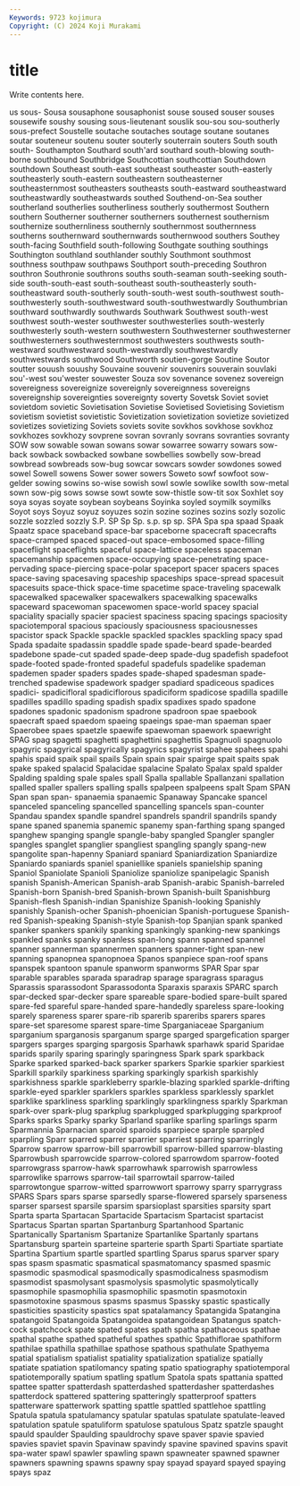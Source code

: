 ```yaml
---
Keywords: 9723 kojimura
Copyright: (C) 2024 Koji Murakami
---
```


# title

Write contents here.



us
sous- Sousa sousaphone sousaphonist souse soused souser souses sousewife soushy
sousing sous-lieutenant souslik sou-sou sou-southerly sous-prefect Soustelle soutache soutaches soutage
soutane soutanes soutar souteneur soutenu souter souterly souterrain souters South
south south- Southampton Southard south'ard southard south-blowing south-borne southbound Southbridge
Southcottian southcottian Southdown southdown Southeast south-east southeast southeaster south-easterly southeasterly
south-eastern southeastern southeasterner southeasternmost southeasters southeasts south-eastward southeastward southeastwardly southeastwards
southed Southend-on-Sea souther southerland southerlies southerliness southerly southermost Southern southern
Southerner southerner southerners southernest southernism southernize southernliness southernly southernmost southernness
southerns southernward southernwards southernwood southers Southey south-facing Southfield south-following Southgate
southing southings Southington southland southlander southly Southmont southmost southness southpaw
southpaws Southport south-preceding Southron southron Southronie southrons souths south-seaman south-seeking
south-side south-south-east south-southeast south-southeasterly south-southeastward south-southerly south-south-west south-southwest south-southwesterly south-southwestward
south-southwestwardly Southumbrian southward southwardly southwards Southwark Southwest south-west southwest south-wester
southwester southwesterlies south-westerly southwesterly south-western southwestern Southwesterner southwesterner southwesterners southwesternmost
southwesters southwests south-westward southwestward south-westwardly southwestwardly southwestwards southwood Southworth soutien-gorge
Soutine Soutor soutter souush souushy Souvaine souvenir souvenirs souverain souvlaki
sou'-west sou'wester souwester Souza sov sovenance sovenez sovereign sovereigness sovereignize
sovereignly sovereignness sovereigns sovereignship sovereignties sovereignty soverty Sovetsk Soviet soviet
sovietdom sovietic Sovietisation Sovietise Sovietised Sovietising Sovietism sovietism sovietist sovietistic
Sovietization sovietization sovietize sovietized sovietizes sovietizing Soviets soviets sovite sovkhos
sovkhose sovkhoz sovkhozes sovkhozy sovprene sovran sovranly sovrans sovranties sovranty
SOW sow sowable sowan sowans sowar sowarree sowarry sowars sow-back
sowback sowbacked sowbane sowbellies sowbelly sow-bread sowbread sowbreads sow-bug sowcar
sowcars sowder sowdones sowed sowel Sowell sowens Sower sower sowers
Soweto sowf sowfoot sow-gelder sowing sowins so-wise sowish sowl sowle
sowlike sowlth sow-metal sown sow-pig sows sowse sowt sowte sow-thistle
sow-tit sox Soxhlet soy soya soyas soyate soybean soybeans Soyinka
soyled soymilk soymilks Soyot soys Soyuz soyuz soyuzes sozin sozine
sozines sozins sozly sozolic sozzle sozzled sozzly S.P. SP Sp
Sp. s.p. sp sp. SPA Spa spa spaad Spaak Spaatz
space spaceband space-bar spaceborne spacecraft spacecrafts space-cramped spaced spaced-out space-embosomed
space-filling spaceflight spaceflights spaceful space-lattice spaceless spaceman spacemanship spacemen space-occupying
space-penetrating space-pervading space-piercing space-polar spaceport spacer spacers spaces space-saving spacesaving
spaceship spaceships space-spread spacesuit spacesuits space-thick space-time spacetime space-traveling spacewalk
spacewalked spacewalker spacewalkers spacewalking spacewalks spaceward spacewoman spacewomen space-world spacey
spacial spaciality spacially spacier spaciest spaciness spacing spacings spaciosity spaciotemporal
spacious spaciously spaciousness spaciousnesses spacistor spack Spackle spackle spackled spackles
spackling spacy spad Spada spadaite spadassin spaddle spade spade-beard spade-bearded
spadebone spade-cut spaded spade-deep spade-dug spadefish spadefoot spade-footed spade-fronted spadeful
spadefuls spadelike spademan spademen spader spaders spades spade-shaped spadesman spade-trenched
spadewise spadework spadger spadiard spadiceous spadices spadici- spadicifloral spadiciflorous spadiciform
spadicose spadilla spadille spadilles spadillo spading spadish spadix spadixes spado
spadone spadones spadonic spadonism spadrone spadroon spae spaebook spaecraft spaed
spaedom spaeing spaeings spae-man spaeman spaer Spaerobee spaes spaetzle spaewife
spaewoman spaework spaewright SPAG spag spagetti spaghetti spaghettini spaghettis Spagnuoli
spagnuolo spagyric spagyrical spagyrically spagyrics spagyrist spahee spahees spahi spahis
spaid spaik spail spails Spain spain spair spairge spait spaits
spak spake spaked spalacid Spalacidae spalacine Spalato Spalax spald spalder
Spalding spalding spale spales spall Spalla spallable Spallanzani spallation spalled
spaller spallers spalling spalls spalpeen spalpeens spalt Spam SPAN Span
span span- spanaemia spanaemic Spanaway Spancake spancel spanceled spanceling spancelled
spancelling spancels span-counter Spandau spandex spandle spandrel spandrels spandril spandrils
spandy spane spaned spanemia spanemic spanemy span-farthing spang spanged spanghew
spanging spangle spangle-baby spangled Spangler spangler spangles spanglet spanglier spangliest
spangling spangly spang-new spangolite span-hapenny Spaniard spaniard Spaniardization Spaniardize Spaniardo
spaniards spaniel spaniellike spaniels spanielship spaning Spaniol Spaniolate Spanioli Spaniolize
spaniolize spanipelagic Spanish spanish Spanish-American Spanish-arab Spanish-arabic Spanish-barreled Spanish-born Spanish-bred
Spanish-brown Spanish-built Spanishburg Spanish-flesh Spanish-indian Spanishize Spanish-looking Spanishly spanishly Spanish-ocher
Spanish-phoenician Spanish-portuguese Spanish-red Spanish-speaking Spanish-style Spanish-top Spanjian spank spanked spanker
spankers spankily spanking spankingly spanking-new spankings spankled spanks spanky spanless
span-long spann spanned spannel spanner spannerman spannermen spanners spanner-tight span-new
spanning spanopnea spanopnoea Spanos spanpiece span-roof spans spanspek spantoon spanule
spanworm spanworms SPAR Spar spar sparable sparables sparada sparadrap sparage
sparagrass sparagus Sparassis sparassodont Sparassodonta Sparaxis sparaxis SPARC sparch spar-decked
spar-decker spare spareable spare-bodied spare-built spared spare-fed spareful spare-handed spare-handedly
spareless spare-looking sparely spareness sparer spare-rib sparerib spareribs sparers spares
spare-set sparesome sparest spare-time Sparganiaceae Sparganium sparganium sparganosis sparganum sparge
sparged spargefication sparger spargers sparges sparging spargosis Sparhawk sparhawk sparid
Sparidae sparids sparily sparing sparingly sparingness Spark spark sparkback Sparke
sparked sparked-back sparker sparkers Sparkie sparkier sparkiest Sparkill sparkily sparkiness
sparking sparkingly sparkish sparkishly sparkishness sparkle sparkleberry sparkle-blazing sparkled sparkle-drifting
sparkle-eyed sparkler sparklers sparkles sparkless sparklessly sparklet sparklike sparkliness sparkling
sparklingly sparklingness sparkly Sparkman spark-over spark-plug sparkplug sparkplugged sparkplugging sparkproof
Sparks sparks Sparky sparky Sparland sparlike sparling sparlings sparm Sparmannia
Sparnacian sparoid sparoids sparpiece sparple sparpled sparpling Sparr sparred sparrer
sparrier sparriest sparring sparringly Sparrow sparrow sparrow-bill sparrowbill sparrow-billed sparrow-blasting
Sparrowbush sparrowcide sparrow-colored sparrowdom sparrow-footed sparrowgrass sparrow-hawk sparrowhawk sparrowish sparrowless
sparrowlike sparrows sparrow-tail sparrowtail sparrow-tailed sparrowtongue sparrow-witted sparrowwort sparrowy sparry
sparrygrass SPARS Spars spars sparse sparsedly sparse-flowered sparsely sparseness sparser
sparsest sparsile sparsim sparsioplast sparsities sparsity spart Sparta sparta Spartacan
Spartacide Spartacism Spartacist spartacist Spartacus Spartan spartan Spartanburg Spartanhood Spartanic
Spartanically Spartanism Spartanize Spartanlike Spartanly spartans Spartansburg spartein sparteine sparterie
sparth Sparti Spartiate spartiate Spartina Spartium spartle spartled spartling Sparus
sparus sparver spary spas spasm spasmatic spasmatical spasmatomancy spasmed spasmic
spasmodic spasmodical spasmodically spasmodicalness spasmodism spasmodist spasmolysant spasmolysis spasmolytic spasmolytically
spasmophile spasmophilia spasmophilic spasmotin spasmotoxin spasmotoxine spasmous spasms spasmus Spassky
spastic spastically spasticities spasticity spastics spat spatalamancy Spatangida Spatangina spatangoid
Spatangoida Spatangoidea spatangoidean Spatangus spatch-cock spatchcock spate spated spates spath
spatha spathaceous spathae spathal spathe spathed spatheful spathes spathic Spathiflorae
spathiform spathilae spathilla spathillae spathose spathous spathulate Spathyema spatial spatialism
spatialist spatiality spatialization spatialize spatially spatiate spatiation spatilomancy spating spatio
spatiography spatiotemporal spatiotemporally spatium spatling spatlum Spatola spats spattania spatted
spattee spatter spatterdash spatterdashed spatterdasher spatterdashes spatterdock spattered spattering spatteringly
spatterproof spatters spatterware spatterwork spatting spattle spattled spattlehoe spattling Spatula
spatula spatulamancy spatular spatulas spatulate spatulate-leaved spatulation spatule spatuliform spatulose
spatulous Spatz spatzle spaught spauld spaulder Spaulding spauldrochy spave spaver
spavie spavied spavies spaviet spavin Spavinaw spavindy spavine spavined spavins
spavit spa-water spawl spawler spawling spawn spawneater spawned spawner spawners
spawning spawns spawny spay spayad spayard spayed spaying spays spaz
